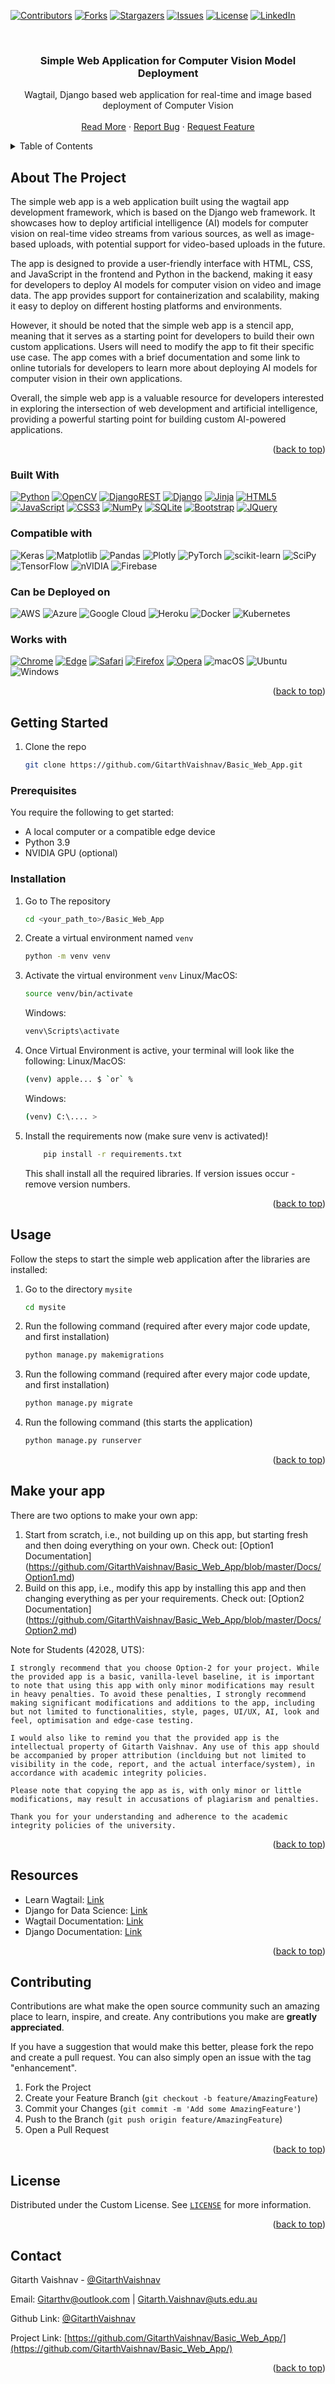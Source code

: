<a name="readme-top"></a>

[![Contributors][contributors-shield]][contributors-url]
[![Forks][forks-shield]][forks-url]
[![Stargazers][stars-shield]][stars-url]
[![Issues][issues-shield]][issues-url]
[![License][license-shield]][license-url]
[![LinkedIn][linkedin-shield]][linkedin-url]



<!-- PROJECT LOGO -->
<br />
<div align="center">

<h3 align="center">Simple Web Application for Computer Vision Model Deployment</h3>

  <p align="center">
    Wagtail, Django based web application for real-time and image based deployment of Computer Vision
    <br />
    <br />
    <a href="https://github.com/GitarthVaishnav/Basic_Web_App/">Read More</a>
    ·
    <a href="https://github.com/GitarthVaishnav/Basic_Web_App/issues">Report Bug</a>
    ·
    <a href="https://github.com/GitarthVaishnav/Basic_Web_App/issues">Request Feature</a>
  </p>
</div>

<!-- TABLE OF CONTENTS -->
<details>
  <summary>Table of Contents</summary>
  <ol>
    <li>
      <a href="#about-the-project">About The Project</a>
      <ul>
        <li><a href="#built-with">Built With</a></li>
        <li><a href="#compatible-with">Compatible With</a></li>
        <li><a href="#can-be-deployed-on">Can be Deployed on</a></li>
        <li><a href="#works-with">Works With</a></li>
      </ul>
    </li>
    <li>
      <a href="#getting-started">Getting Started</a>
      <ul>
        <li><a href="#prerequisites">Prerequisites</a></li>
        <li><a href="#installation">Installation</a></li>
      </ul>
    </li>
    <li><a href="#usage">Usage</a></li>
    <li><a href="#make-your-app">Make your app</a></li>
    <li><a href="#resources">Resources</a></li>
    <li><a href="#contributing">Contributing</a></li>
    <li><a href="#license">License</a></li>
    <li><a href="#contact">Contact</a></li>
  </ol>
</details>



<!-- ABOUT THE PROJECT -->
## About The Project
The simple web app is a web application built using the wagtail app development framework, which is based on the Django web framework. It showcases how to deploy artificial intelligence (AI) models for computer vision on real-time video streams from various sources, as well as image-based uploads, with potential support for video-based uploads in the future.

The app is designed to provide a user-friendly interface with HTML, CSS, and JavaScript in the frontend and Python in the backend, making it easy for developers to deploy AI models for computer vision on video and image data. The app provides support for containerization and scalability, making it easy to deploy on different hosting platforms and environments.

However, it should be noted that the simple web app is a stencil app, meaning that it serves as a starting point for developers to build their own custom applications. Users will need to modify the app to fit their specific use case. The app comes with a brief documentation and some link to online tutorials for developers to learn more about deploying AI models for computer vision in their own applications.

Overall, the simple web app is a valuable resource for developers interested in exploring the intersection of web development and artificial intelligence, providing a powerful starting point for building custom AI-powered applications.

<p align="right">(<a href="#readme-top">back to top</a>)</p>



### Built With
[![Python][Python.org]][Python-url]
[![OpenCV][OpenCV.org]][OpenCV-url]
[![DjangoREST][DjangoREST]][DjangoREST-url]
[![Django][Django]][Django-url]
[![Jinja][Jinja]][Jinja-url]
[![HTML5][HTML5]][HTML5-url]
[![JavaScript][JavaScript]][JAvaScript-url]
[![CSS3][CSS3]][CSS3-url]
[![NumPy][NumPy]][NumPy-url]
[![SQLite][SQLite]][SQLite-url]
[![Bootstrap][Bootstrap.com]][Bootstrap-url]
[![JQuery][JQuery.com]][JQuery-url]

### Compatible with
![Keras](https://img.shields.io/badge/Keras-%23D00000.svg?style=for-the-badge&logo=Keras&logoColor=white)
![Matplotlib](https://img.shields.io/badge/Matplotlib-%23ffffff.svg?style=for-the-badge&logo=Matplotlib&logoColor=black)
![Pandas](https://img.shields.io/badge/pandas-%23150458.svg?style=for-the-badge&logo=pandas&logoColor=white)
![Plotly](https://img.shields.io/badge/Plotly-%233F4F75.svg?style=for-the-badge&logo=plotly&logoColor=white)
![PyTorch](https://img.shields.io/badge/PyTorch-%23EE4C2C.svg?style=for-the-badge&logo=PyTorch&logoColor=white)
![scikit-learn](https://img.shields.io/badge/scikit--learn-%23F7931E.svg?style=for-the-badge&logo=scikit-learn&logoColor=white)
![SciPy](https://img.shields.io/badge/SciPy-%230C55A5.svg?style=for-the-badge&logo=scipy&logoColor=%white)
![TensorFlow](https://img.shields.io/badge/TensorFlow-%23FF6F00.svg?style=for-the-badge&logo=TensorFlow&logoColor=white)
![nVIDIA](https://img.shields.io/badge/nVIDIA-%2376B900.svg?style=for-the-badge&logo=nVIDIA&logoColor=white)
![Firebase](https://img.shields.io/badge/firebase-%23039BE5.svg?style=for-the-badge&logo=firebase)

### Can be Deployed on
![AWS](https://img.shields.io/badge/AWS-%23FF9900.svg?style=for-the-badge&logo=amazon-aws&logoColor=white)
![Azure](https://img.shields.io/badge/azure-%230072C6.svg?style=for-the-badge&logo=microsoftazure&logoColor=white)
![Google Cloud](https://img.shields.io/badge/GoogleCloud-%234285F4.svg?style=for-the-badge&logo=google-cloud&logoColor=white)
![Heroku](https://img.shields.io/badge/heroku-%23430098.svg?style=for-the-badge&logo=heroku&logoColor=white)
![Docker](https://img.shields.io/badge/docker-%230db7ed.svg?style=for-the-badge&logo=docker&logoColor=white)
![Kubernetes](https://img.shields.io/badge/kubernetes-%23326ce5.svg?style=for-the-badge&logo=kubernetes&logoColor=white)

### Works with
[![Chrome][Chrome]][Chrome-url]
[![Edge][Edge]][Edge-url]
[![Safari][Safari]][Safari-url]
[![Firefox][Firefox]][Firefox-url]
[![Opera][Opera]][Opera-url]
![macOS](https://img.shields.io/badge/mac%20os-000000?style=for-the-badge&logo=macos&logoColor=F0F0F0)
![Ubuntu](https://img.shields.io/badge/Ubuntu-E95420?style=for-the-badge&logo=ubuntu&logoColor=white)
![Windows](https://img.shields.io/badge/Windows-0078D6?style=for-the-badge&logo=windows&logoColor=white)


<p align="right">(<a href="#readme-top">back to top</a>)</p>



<!-- GETTING STARTED -->
## Getting Started

1. Clone the repo
   ```sh
   git clone https://github.com/GitarthVaishnav/Basic_Web_App.git
   ```

### Prerequisites

You require the following to get started:
* A local computer or a compatible edge device
* Python 3.9
* NVIDIA GPU (optional)

### Installation

1. Go to The repository
    ```sh
    cd <your_path_to>/Basic_Web_App
    ```
2. Create a virtual environment named `venv`
    ```sh
    python -m venv venv
    ```
3. Activate the virtual environment `venv`
    Linux/MacOS:
    ```sh
    source venv/bin/activate
    ```
    Windows:
    ```sh
    venv\Scripts\activate
    ```
4. Once Virtual Environment is active, your terminal will look like the following:
    Linux/MacOS:
    ```sh
    (venv) apple... $ `or` %
    ```
    Windows:
    ```sh
    (venv) C:\.... >
    ```
5. Install the requirements now (make sure venv is activated)!
    ```sh
        pip install -r requirements.txt
    ```
    This shall install all the required libraries. If version issues occur - remove version numbers.

<p align="right">(<a href="#readme-top">back to top</a>)</p>



<!-- USAGE EXAMPLES -->
## Usage

Follow the steps to start the simple web application after the libraries are installed:

1. Go to the directory `mysite`
    ```sh
    cd mysite
    ```
2. Run the following command (required after every major code update, and first installation)
    ```sh
    python manage.py makemigrations
    ```
3. Run the following command (required after every major code update, and first installation)
    ```sh
    python manage.py migrate 
    ```
4. Run the following command (this starts the application)
    ```sh
    python manage.py runserver
    ```

<p align="right">(<a href="#readme-top">back to top</a>)</p>

<!-- Make your app  -->
## Make your app

There are two options to make your own app:
1. Start from scratch, i.e., not building up on this app, but starting fresh and then doing everything on your own.
    Check out: [Option1 Documentation] (https://github.com/GitarthVaishnav/Basic_Web_App/blob/master/Docs/Option1.md)
2. Build on this app, i.e., modify this app by installing this app and then changing everything as per your requirements.
    Check out: [Option2 Documentation] (https://github.com/GitarthVaishnav/Basic_Web_App/blob/master/Docs/Option2.md)

Note for Students (42028, UTS): 

    I strongly recommend that you choose Option-2 for your project. While the provided app is a basic, vanilla-level baseline, it is important to note that using this app with only minor modifications may result in heavy penalties. To avoid these penalties, I strongly recommend making significant modifications and additions to the app, including but not limited to functionalities, style, pages, UI/UX, AI, look and feel, optimisation and edge-case testing.

    I would also like to remind you that the provided app is the intellectual property of Gitarth Vaishnav. Any use of this app should be accompanied by proper attribution (inclduing but not limited to visibility in the code, report, and the actual interface/system), in accordance with academic integrity policies.

    Please note that copying the app as is, with only minor or little modifications, may result in accusations of plagiarism and penalties.

    Thank you for your understanding and adherence to the academic integrity policies of the university.

<p align="right">(<a href="#readme-top">back to top</a>)</p>

<!-- RESOURCES -->
## Resources

- Learn Wagtail: [Link](https://youtube.com/playlist?list=PLMQHMcNi6ocsS8Bfnuy_IDgJ4bHRRrvub)
- Django for Data Science: [Link](https://youtube.com/playlist?list=PLuF04jtaO225QdxJKUQJdlu_SvPqBvpjO)
- Wagtail Documentation: [Link](https://docs.wagtail.org/en/stable/)
- Django Documentation: [Link](https://docs.djangoproject.com/en/4.1/)

<p align="right">(<a href="#readme-top">back to top</a>)</p>



<!-- CONTRIBUTING -->
## Contributing

Contributions are what make the open source community such an amazing place to learn, inspire, and create. Any contributions you make are **greatly appreciated**.

If you have a suggestion that would make this better, please fork the repo and create a pull request. You can also simply open an issue with the tag "enhancement".

1. Fork the Project
2. Create your Feature Branch (`git checkout -b feature/AmazingFeature`)
3. Commit your Changes (`git commit -m 'Add some AmazingFeature'`)
4. Push to the Branch (`git push origin feature/AmazingFeature`)
5. Open a Pull Request

<p align="right">(<a href="#readme-top">back to top</a>)</p>



<!-- LICENSE -->
## License

Distributed under the Custom License. See [`LICENSE`](https://github.com/GitarthVaishnav/Basic_Web_App/blob/master/LICENCE) for more information.

<p align="right">(<a href="#readme-top">back to top</a>)</p>



<!-- CONTACT -->
## Contact

Gitarth Vaishnav - [@GitarthVaishnav](https://linkedin.com/in/gitarthvaishnav)

Email: Gitarthv@outlook.com | Gitarth.Vaishnav@uts.edu.au


Github Link: [@GitarthVaishnav](https://github.com/GitarthVaishnav/)

Project Link: [https://github.com/GitarthVaishnav/Basic_Web_App/](https://github.com/GitarthVaishnav/Basic_Web_App/)

<p align="right">(<a href="#readme-top">back to top</a>)</p>


<!-- MARKDOWN LINKS & IMAGES -->
<!-- https://www.markdownguide.org/basic-syntax/#reference-style-links -->
[contributors-shield]: https://img.shields.io/github/contributors/GitarthVaishnav/Basic_Web_App.svg?style=for-the-badge
[contributors-url]: https://github.com/GitarthVaishnav/Basic_Web_App/graphs/contributors
[forks-shield]: https://img.shields.io/github/forks/GitarthVaishnav/Basic_Web_App.svg?style=for-the-badge
[forks-url]: https://github.com/GitarthVaishnav/Basic_Web_App/network/members
[stars-shield]: https://img.shields.io/github/stars/GitarthVaishnav/Basic_Web_App.svg?style=for-the-badge
[stars-url]: https://github.com/GitarthVaishnav/Basic_Web_App/stargazers
[issues-shield]: https://img.shields.io/github/issues/GitarthVaishnav/Basic_Web_App.svg?style=for-the-badge
[issues-url]: https://github.com/GitarthVaishnav/Basic_Web_App/issues
[license-shield]: https://img.shields.io/github/license/GitarthVaishnav/Basic_Web_App.svg?style=for-the-badge
[license-url]: https://github.com/GitarthVaishnav/Basic_Web_App/blob/master/LICENCE
[linkedin-shield]: https://img.shields.io/badge/-LinkedIn-black.svg?style=for-the-badge&logo=linkedin&colorB=555
[linkedin-url]: https://linkedin.com/in/gitarthvaishnav
[product-screenshot]: images/screenshot.png
[Bootstrap.com]: https://img.shields.io/badge/Bootstrap-563D7C?style=for-the-badge&logo=bootstrap&logoColor=white
[Bootstrap-url]: https://getbootstrap.com
[JQuery.com]: https://img.shields.io/badge/jQuery-0769AD?style=for-the-badge&logo=jquery&logoColor=white
[JQuery-url]: https://jquery.com 
[Python.org]:https://img.shields.io/badge/python-3670A0?style=for-the-badge&logo=python&logoColor=ffdd54
[Python-url]: https://python.org
[OpenCV.org]:https://img.shields.io/badge/opencv-%23white.svg?style=for-the-badge&logo=opencv&logoColor=white
[OpenCV-url]: https://opencv.org/
[Django]:https://img.shields.io/badge/django-%23092E20.svg?style=for-the-badge&logo=django&logoColor=white
[Django-url]: https://www.djangoproject.com/
[DjangoREST]:https://img.shields.io/badge/DJANGO-REST-ff1709?style=for-the-badge&logo=django&logoColor=white&color=ff1709&labelColor=gray
[DjangoREST-url]: https://www.djangoproject.com/
[Jinja]:https://img.shields.io/badge/jinja-white.svg?style=for-the-badge&logo=jinja&logoColor=black
[Jinja-url]: https://jinja.palletsprojects.com/en/3.1.x/
[HTML5]:https://img.shields.io/badge/html5-%23E34F26.svg?style=for-the-badge&logo=html5&logoColor=white
[HTML5-url]: https://html.spec.whatwg.org/
[JavaScript]:https://img.shields.io/badge/javascript-%23323330.svg?style=for-the-badge&logo=javascript&logoColor=%23F7DF1E
[JavaScript-url]: https://www.javascript.com/
[MarkDown]:https://img.shields.io/badge/markdown-%23000000.svg?style=for-the-badge&logo=markdown&logoColor=white
[MarkDown-url]: https://www.markdownguide.org/
[NumPy]:https://img.shields.io/badge/numpy-%23013243.svg?style=for-the-badge&logo=numpy&logoColor=white
[NumPy-url]: https://numpy.org/
[SQLite]:https://img.shields.io/badge/sqlite-%2307405e.svg?style=for-the-badge&logo=sqlite&logoColor=white
[SQLite-url]: https://sqlite.org/
[Chrome]:https://img.shields.io/badge/Google%20Chrome-4285F4?style=for-the-badge&logo=GoogleChrome&logoColor=white
[Chrome-url]: https://www.google.com/chrome/
[Edge]:https://img.shields.io/badge/Edge-0078D7?style=for-the-badge&logo=Microsoft-edge&logoColor=white
[Edge-url]: https://www.microsoft.com/edge
[Safari]:https://img.shields.io/badge/Safari-000000?style=for-the-badge&logo=Safari&logoColor=white
[Safari-url]: https://www.apple.com/safari/
[Firefox]:https://img.shields.io/badge/Firefox-FF7139?style=for-the-badge&logo=Firefox-Browser&logoColor=white
[Firefox-url]: https://www.mozilla.org/en-US/firefox/new/
[Opera]:https://img.shields.io/badge/Opera-FF1B2D?style=for-the-badge&logo=Opera&logoColor=white
[Opera-url]: https://www.opera.com/
[CSS3]:https://img.shields.io/badge/css3-%231572B6.svg?style=for-the-badge&logo=css3&logoColor=white
[CSS3-url]: https://www.opera.com/